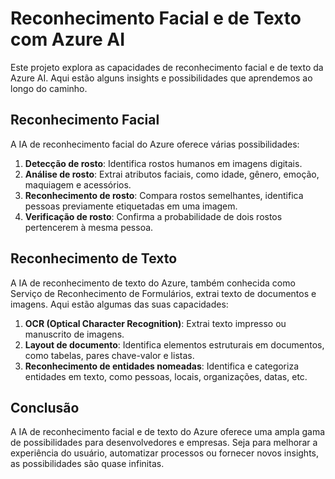 # Reconhecimento Facial e de Texto com Azure AI

Este projeto explora as capacidades de reconhecimento facial e de texto da Azure AI. Aqui estão alguns insights e possibilidades que aprendemos ao longo do caminho.

## Reconhecimento Facial

A IA de reconhecimento facial do Azure oferece várias possibilidades:

1. **Detecção de rosto**: Identifica rostos humanos em imagens digitais.
2. **Análise de rosto**: Extrai atributos faciais, como idade, gênero, emoção, maquiagem e acessórios.
3. **Reconhecimento de rosto**: Compara rostos semelhantes, identifica pessoas previamente etiquetadas em uma imagem.
4. **Verificação de rosto**: Confirma a probabilidade de dois rostos pertencerem à mesma pessoa.

## Reconhecimento de Texto

A IA de reconhecimento de texto do Azure, também conhecida como Serviço de Reconhecimento de Formulários, extrai texto de documentos e imagens. Aqui estão algumas das suas capacidades:

1. **OCR (Optical Character Recognition)**: Extrai texto impresso ou manuscrito de imagens.
2. **Layout de documento**: Identifica elementos estruturais em documentos, como tabelas, pares chave-valor e listas.
3. **Reconhecimento de entidades nomeadas**: Identifica e categoriza entidades em texto, como pessoas, locais, organizações, datas, etc.

## Conclusão

A IA de reconhecimento facial e de texto do Azure oferece uma ampla gama de possibilidades para desenvolvedores e empresas. Seja para melhorar a experiência do usuário, automatizar processos ou fornecer novos insights, as possibilidades são quase infinitas.
